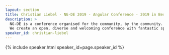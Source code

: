 ```yaml
---
layout: section
title: Christian Liebel - NG-DE 2019 - Angular Conference - 2019 in Berlin
description: >
  NG-DE is a conference organised for the community, by the community.
  We create an open, diverse and welcoming conference with fantastic speakers and a warm and friendly environment. 
speaker_id: christian-liebel
---
```


{% include speaker.html speaker_id=page.speaker_id %}

